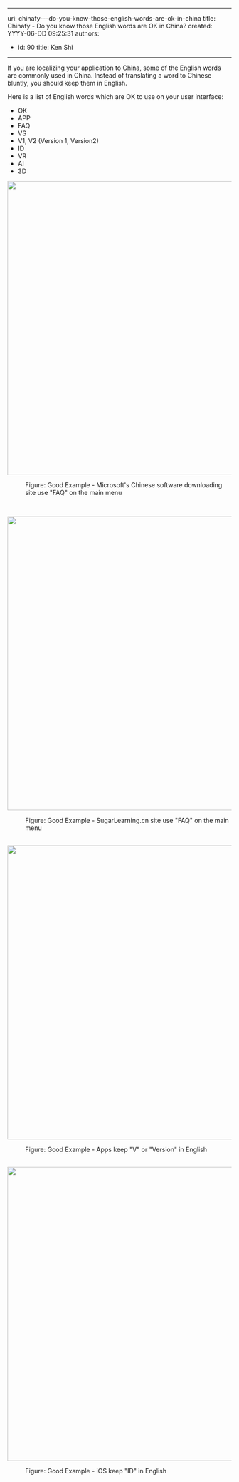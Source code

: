 

---
uri: chinafy---do-you-know-those-english-words-are-ok-in-china
title: Chinafy - Do you know those English words are OK in China?
created: YYYY-06-DD 09:25:31
authors:
  - id: 90
    title: Ken Shi
---




<span class='intro'> <p>​If you are localizing your application to China, some of the English words are commonly used in China. Instead of translating a word to Chinese bluntly, you should keep them&#160;in English.&#160;<br></p> </span>

<p>Here is a list of English&#160;words which are OK to use on your user&#160;interface&#58;<br></p><ul><li>​OK<br></li><li>APP<br></li><li>FAQ<br></li><li>VS<br></li><li>V1, V2 (Version 1, Version2)<br></li><li>ID<br></li><li>VR<br></li><li>AI<br></li><li>3D​<br></li></ul><dl class="ssw15-rteElement-ImageArea">
   <img src="/PublishingImages/microsoft%20download%20site.jpg" alt="" style="width&#58;660px;" />
</dl><dd class="ssw15-rteElement-FigureGood">Figure&#58; Good Example -&#160;Microsoft's Chinese&#160;software downloading site use &quot;FAQ&quot; on the main menu<br></dd><p>
   <br>
</p><dl class="ssw15-rteElement-ImageArea">
   <img src="/PublishingImages/sugarlearning%20cn%20site.jpg" alt="" style="width&#58;660px;" />
</dl><dd class="ssw15-rteElement-FigureGood">Figure&#58; Good Example -&#160;SugarLearning.cn site&#160;use &quot;FAQ&quot; on the main menu<br></dd>​&#160; 
<dl class="ssw15-rteElement-ImageArea">
   <img src="/PublishingImages/versionok.png" alt="" style="width&#58;660px;" />
</dl><dd class="ssw15-rteElement-FigureGood">Figure&#58; Good Example - Apps keep&#160;&quot;V&quot; or &quot;Version&quot; in English<br></dd>​&#160; 
<dl class="ssw15-rteElement-ImageArea">
   <img src="/PublishingImages/FACE%20ID.png" alt="" style="width&#58;660px;" />
</dl><dd class="ssw15-rteElement-FigureGood">Figure&#58; Good Example - iOS keep &quot;ID&quot; in English<br></dd>​&#160;​​​ 
<div><p>
      <br>
   </p></div>



